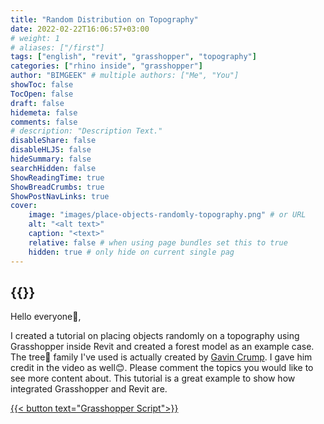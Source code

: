 ```yaml
---
title: "Random Distribution on Topography"
date: 2022-02-22T16:06:57+03:00
# weight: 1
# aliases: ["/first"]
tags: ["english", "revit", "grasshopper", "topography"]
categories: ["rhino inside", "grasshopper"]
author: "BIMGEEK" # multiple authors: ["Me", "You"]
showToc: false
TocOpen: false
draft: false
hidemeta: false
comments: false
# description: "Description Text."
disableShare: false
disableHLJS: false
hideSummary: false
searchHidden: false
ShowReadingTime: true
ShowBreadCrumbs: true
ShowPostNavLinks: true
cover:
    image: "images/place-objects-randomly-topography.png" # or URL
    alt: "<alt text>"
    caption: "<text>"
    relative: false # when using page bundles set this to true
    hidden: true # only hide on current single pag
---
```


{{<youtube ZcXl8jKZEv4>}}
---
Hello everyone👋,

I created a tutorial on placing objects randomly on a topography using Grasshopper inside Revit and created a forest model as an example case. The tree🌳 family I've used is actually created by [Gavin Crump](https://www.linkedin.com/in/ACoAAAklXEEB8FH1KuvQVCe5FpXAGFX0kN7ncdw). I gave him credit in the video as well😊. Please comment the topics you would like to see more content about. This tutorial is a great example to show how integrated Grasshopper and Revit are.

<a href="random-distribution-on-topography.gh" download>
    {{< button text="Grasshopper Script">}}
</a>